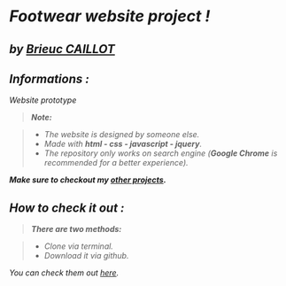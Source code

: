 
<i class="icon-file"> **Footwear website project  !**
========================
by [Brieuc CAILLOT][1]
----------

<i class="icon-cog"> Informations :
-------------

Website prototype 

> **Note:**

> - The website is designed by someone else.
> - Made with **html - css - javascript - jquery**.
> - The repository only works on search engine (**Google Chrome** is recommended for a better experience).


<i class="icon-folder-open"> ***Make sure to checkout my [other projects][1].***

<i class="icon-cog"> How to check it out :
-------------
> **There are two methods:**

> - Clone via terminal.
> - Download it via github.

You can check them out [here][3]. 
	
  [1]: https://github.com/BrieucKyo
  [2]: https://github.com/BrieucKyo?tab=repositories
  [3]: https://help.github.com/articles/cloning-a-repository/
